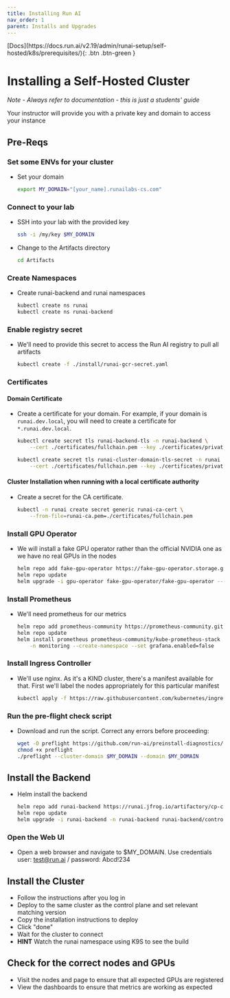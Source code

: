 ```yaml
---
title: Installing Run AI
nav_order: 1
parent: Installs and Upgrades
---
```


<span class="fs-3">
[Docs](https://docs.run.ai/v2.19/admin/runai-setup/self-hosted/k8s/prerequisites/){: .btn .btn-green }
</span>

# Installing a Self-Hosted Cluster

*Note - Always refer to documentation - this is just a students' guide*

Your instructor will provide you with a private key and domain to access your instance

## Pre-Reqs

### Set some ENVs for your cluster

- Set your domain

    ```bash
    export MY_DOMAIN="[your_name].runailabs-cs.com"
    ```

### Connect to your lab

- SSH into your lab with the provided key

    ```bash
    ssh -i /my/key $MY_DOMAIN
    ```

- Change to the Artifacts directory

    ```bash
    cd Artifacts
    ```



### Create Namespaces

- Create runai-backend and runai namespaces

    ```bash
    kubectl create ns runai
    kubectl create ns runai-backend
    ```

### Enable registry secret

- We'll need to provide this secret to access the Run AI registry to pull all artifacts

    ```bash
    kubectl create -f ./install/runai-gcr-secret.yaml
    ```

### Certificates

#### Domain Certificate

- Create a certificate for your domain. For example, if your domain is `runai.dev.local`, you will need to create a certificate for `*.runai.dev.local`.
  
    ```bash
    kubectl create secret tls runai-backend-tls -n runai-backend \
        --cert ./certificates/fullchain.pem --key ./certificates/private.pem
    
    kubectl create secret tls runai-cluster-domain-tls-secret -n runai \
        --cert ./certificates/fullchain.pem --key ./certificates/private.pem
    ```

#### Cluster Installation when running with a local certificate authority

- Create a secret for the CA certificate.
  
    ```bash
    kubectl -n runai create secret generic runai-ca-cert \
        --from-file=runai-ca.pem=./certificates/fullchain.pem
    ```

### Install GPU Operator

- We will install a fake GPU operator rather than the official NVIDIA one as we have no real GPUs in the nodes

    ```bash
    helm repo add fake-gpu-operator https://fake-gpu-operator.storage.googleapis.com
    helm repo update
    helm upgrade -i gpu-operator fake-gpu-operator/fake-gpu-operator --namespace gpu-operator --create-namespace  --version 0.0.42
    ```

### Install Prometheus

- We'll need prometheus for our metrics

    ```bash
    helm repo add prometheus-community https://prometheus-community.github.io/helm-charts
    helm repo update
    helm install prometheus prometheus-community/kube-prometheus-stack \
        -n monitoring --create-namespace --set grafana.enabled=false
    ```

### Install Ingress Controller

- We'll use nginx. As it's a KIND cluster, there's a manifest available for that. First we'll label the nodes appropriately for this particular manifest

    ```bash
    kubectl apply -f https://raw.githubusercontent.com/kubernetes/ingress-nginx/main/deploy/static/provider/kind/deploy.yaml
    ```

### Run the pre-flight check script

- Download and run the script. Correct any errors before proceeding:

    ```bash
    wget -O preflight https://github.com/run-ai/preinstall-diagnostics/releases/download/v2.16.19/preinstall-diagnostics-linux-amd64
    chmod +x preflight
    ./preflight --cluster-domain $MY_DOMAIN --domain $MY_DOMAIN
    ```

## Install the Backend

- Helm install the backend

    ```bash
    helm repo add runai-backend https://runai.jfrog.io/artifactory/cp-charts-prod
    helm repo update
    helm upgrade -i runai-backend -n runai-backend runai-backend/control-plane --version "~2.19" --set global.domain=$MY_DOMAIN
    ```

### Open the Web UI

- Open a web browser and navigate to $MY_DOMAIN. Use credentials user: test@run.ai / password: Abcd!234

## Install the Cluster

- Follow the instructions after you log in
- Deploy to the same cluster as the control plane and set relevant matching version
- Copy the installation instructions to deploy
- Click "done"
- Wait for the cluster to connect
- **HINT** Watch the runai namespace using K9S to see the build

## Check for the correct nodes and GPUs

- Visit the nodes and page to ensure that all expected GPUs are registered
- View the dashboards to ensure that metrics are working as expected